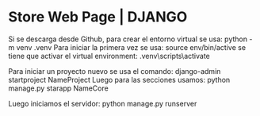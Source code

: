 # Store Web Page | DJANGO
 Si se descarga desde Github, para crear el entorno virtual se usa:
 python -m venv .venv
Para iniciar la primera vez se usa: source env/bin/active
se tiene que activar el virtual environment: .venv\scripts\activate


Para iniciar un proyecto nuevo se usa el comando: django-admin startproject NameProject
Luego para las secciones usamos: python manage.py starapp NameCore

Luego iniciamos el servidor:  python manage.py runserver
